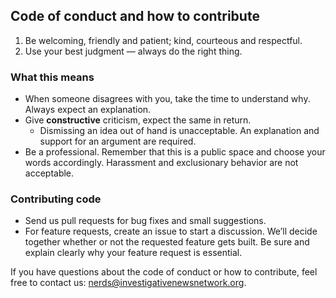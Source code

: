 ## Code of conduct and how to contribute

1. Be welcoming, friendly and patient; kind, courteous and respectful.
2. Use your best judgment — always do the right thing.

### What this means

- When someone disagrees with you, take the time to understand why. Always expect an explanation.
- Give **constructive** criticism, expect the same in return.
    - Dismissing an idea out of hand is unacceptable. An explanation and support for an argument are required.
- Be a professional. Remember that this is a public space and choose your words accordingly. Harassment and exclusionary behavior are not acceptable.

### Contributing code

- Send us pull requests for bug fixes and small suggestions.
- For feature requests, create an issue to start a discussion. We’ll decide together whether or not the requested feature gets built. Be sure and explain clearly why your feature request is essential.

If you have questions about the code of conduct or how to contribute, feel free to contact us: nerds@investigativenewsnetwork.org.
